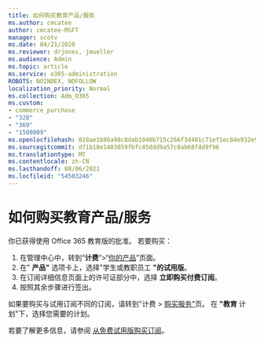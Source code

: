 ```yaml
---
title: 如何购买教育产品/服务
ms.author: cmcatee
author: cmcatee-MSFT
manager: scotv
ms.date: 04/21/2020
ms.reviewer: drjones, jmueller
ms.audience: Admin
ms.topic: article
ms.service: o365-administration
ROBOTS: NOINDEX, NOFOLLOW
localization_priority: Normal
ms.collection: Adm_O365
ms.custom:
- commerce_purchase
- "328"
- "369"
- "1500009"
ms.openlocfilehash: 028ae1b86a98c8dab1940b715c266f3d481c71ef1ec84e932e9c74817bccdef5
ms.sourcegitcommit: d71b18e1403859fbfc45ddd9a57c8ab68f4d9f96
ms.translationtype: MT
ms.contentlocale: zh-CN
ms.lasthandoff: 08/06/2021
ms.locfileid: "54503246"
---
```

# <a name="how-to-purchase-an-education-offer"></a>如何购买教育产品/服务

你已获得使用 Office 365 教育版的批准。 若要购买：
  
1. 在管理中心中，转到“**计费**”\>“[你的产品](https://go.microsoft.com/fwlink/p/?linkid=842054)”页面。
2. 在" **产品"** 选项卡上，选择"学生或教职员工 **"的试用版**。
3. 在订阅详细信息页面上的许可证部分中，选择 **立即购买付费订阅**。
4. 按照其余步骤进行签出。

如果要购买与试用订阅不同的订阅，请转到"计费 \> [购买服务"](https://go.microsoft.com/fwlink/p/?linkid=868433)页。 在 **"教育** 计划"下，选择您需要的计划。

若要了解更多信息，请参阅 [从免费试用版购买订阅](/microsoft-365/commerce/try-or-buy-microsoft-365#buy-a-subscription-from-your-free-trial)。